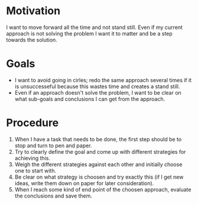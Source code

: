 # Motivation

I want to move forward all the time and not stand still. Even if my current
approach is not solving the problem I want it to matter and be a step towards
the solution.

# Goals

- I want to avoid going in cirles; redo the same approach several times if it is
unsuccesseful because this wastes time and creates a stand still.
- Even if an approach doesn't solve the problem, I want to be clear on
what sub-goals and conclusions I can get from the approach.


# Procedure

1. When I have a task that needs to be done, the first step should be to stop
and turn to pen and paper.
2. Try to clearly define the goal and come up with different strategies for
achieving this.
3. Weigh the different strategies against each other and initially choose one
to start with.
4. Be clear on what strategy is choosen and try exactly this (if I get new
ideas, write them down on paper for later consideration).
5. When I reach some kind of end point of the choosen approach, evaluate the
conclusions and save them.
